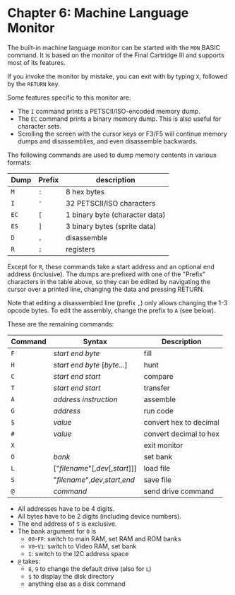# Chapter 6: Machine Language Monitor

The built-in machine language monitor can be started with the `MON` BASIC command. It is based on the monitor of the Final Cartridge III and supports most of its features.

If you invoke the monitor by mistake, you can exit with by typing `X`, followed by the `RETURN` key.

Some features specific to this monitor are:
* The `I` command prints a PETSCII/ISO-encoded memory dump.
* The `EC` command prints a binary memory dump. This is also useful for character sets.
* Scrolling the screen with the cursor keys or F3/F5 will continue memory dumps and disassemblies, and even disassemble backwards.

The following commands are used to dump memory contents in various formats:

| Dump | Prefix  | description
|------|---------|---------------
| `M`  |  `:`    | 8 hex bytes
| `I`  |  `'`    | 32 PETSCII/ISO characters
| `EC` |  `[`    | 1 binary byte (character data)
| `ES` |  `]`    | 3 binary bytes (sprite data)
| `D`  |  `,`    | disassemble
| `R`  |  `;`    | registers

Except for `R`, these commands take a start address and an optional end address (inclusive). The dumps are prefixed with one of the "Prefix" characters in the table above, so they can be edited by navigating the cursor over a printed line, changing the data and pressing RETURN.

Note that editing a disassembled line (prefix `,`) only allows changing the 1-3 opcode bytes. To edit the assembly, change the prefix to `A` (see below).

These are the remaining commands:

| Command | Syntax                          | Description            |
|---------|---------------------------------|------------------------|
| `F`     | *start* *end* *byte*            | fill                   |
| `H`     | *start* *end* *byte* [*byte*...]| hunt                   |
| `C`     | *start* *end* *start*           | compare                |
| `T`     | *start* *end* *start*           | transfer               |
| `A`     | *address* *instruction*         | assemble               |
| `G`     | *address*                       | run code               |
| `$`     | *value*                         | convert hex to decimal |
| `#`     | *value*                         | convert decimal to hex |
| `X`     |                                 | exit monitor           |
| `O`     | *bank*                          | set bank               |
| `L`     | ["*filename*"[,*dev*[,*start*]]]| load file              |
| `S`     | "*filename*",*dev*,*start*,*end*| save file              |
| `@`     | *command*                       | send drive command     |

* All addresses have to be 4 digits.
* All bytes have to be 2 digits (including device numbers).
* The end address of `S` is exclusive.
* The bank argument for `O` is
	* `00`-`FF`: switch to main RAM, set RAM and ROM banks
	* `V0`-`V1`: switch to Video RAM, set bank
	* `I`: switch to the I2C address space
* `@` takes:
	* `8`, `9` to change the default drive (also for `L`)
	* `$` to display the disk directory
	* anything else as a disk command 
